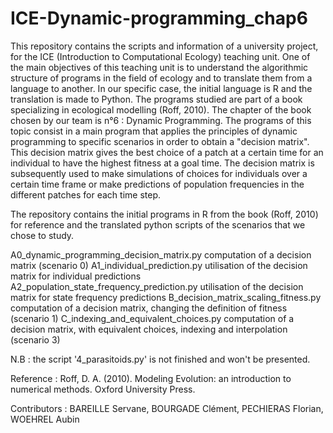 # ICE-Dynamic-programming_chap6

This repository contains the scripts and information of a university project, for the ICE (Introduction to Computational Ecology) teaching unit.
One of the main objectives of this teaching unit is to understand the algorithmic structure of programs in the field of ecology and to translate them from a language to another. 
In our specific case, the initial language is R and the translation is made to Python. The programs studied are part of a book specializing in ecological modelling (Roff, 2010).
The chapter of the book chosen by our team is n°6 : Dynamic Programming. 
The programs of this topic consist in a main program that applies the principles of dynamic programming to specific scenarios in order to obtain a "decision matrix". 
This decision matrix gives the best choice of a patch at a certain time for an individual to have the highest fitness at a goal time.
The decision matrix is subsequently used to make simulations of choices for individuals over a certain time frame or make predictions of population frequencies in the different patches for each time step.

The repository contains the initial programs in R from the book (Roff, 2010) for reference and the translated python scripts of the scenarios that we chose to study.

  A0_dynamic_programming_decision_matrix.py       computation of a decision matrix (scenario 0)
  A1_individual_prediction.py                     utilisation of the decision matrix for individual predictions
  A2_population_state_frequency_prediction.py     utilisation of the decision matrix for state frequency predictions
  B_decision_matrix_scaling_fitness.py            computation of a decision matrix, changing the definition of fitness (scenario 1)
  C_indexing_and_equivalent_choices.py            computation of a decision matrix, with equivalent choices, indexing and interpolation (scenario 3)

N.B : the script '4_parasitoids.py' is not finished and won't be presented.


Reference :
Roff, D. A. (2010). Modeling Evolution: an introduction to numerical methods. Oxford University Press.

Contributors : 
BAREILLE Servane,
BOURGADE Clément,
PECHIERAS Florian,
WOEHREL Aubin
